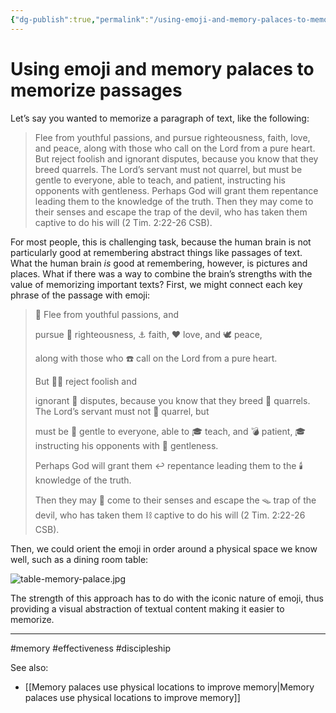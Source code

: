 ```yaml
---
{"dg-publish":true,"permalink":"/using-emoji-and-memory-palaces-to-memorize-passages/"}
---
```


# Using emoji and memory palaces to memorize passages

Let’s say you wanted to memorize a paragraph of text, like the following:

> Flee from youthful passions, and pursue righteousness, faith, love, and peace, along with those who call on the Lord from a pure heart. But reject foolish and ignorant disputes, because you know that they breed quarrels. The Lord’s servant must not quarrel, but must be gentle to everyone, able to teach, and patient, instructing his opponents with gentleness. Perhaps God will grant them repentance leading them to the knowledge of the truth. Then they may come to their senses and escape the trap of the devil, who has taken them captive to do his will (2 Tim. 2:22-26 CSB).

For most people, this is challenging task, because the human brain is not particularly good at remembering abstract things like passages of text. What the human brain *is* good at remembering, however, is pictures and places. What if there was a way to combine the brain’s strengths with the value of memorizing important texts? First, we might connect each key phrase of the passage with emoji:


> 👟 Flee from youthful passions, and 
> 
> pursue 💯 righteousness, ⚓️ faith, ❤️ love, and 🕊️ peace, 
> 
> along with those who ☎️ call on the Lord from a pure heart. 
> 
> But 🙅‍♂️ reject foolish and
> 
> ignorant 🤬 disputes, because you know that 
> they breed 🤬 quarrels. The Lord’s servant must not 🤬 quarrel, but 
> 
> must be 🐶 gentle to everyone, able to 🎓 teach, and 💣 patient, 🎓 instructing his opponents with 🐶 gentleness. 
> 
> Perhaps God will grant them ↩️ repentance leading them to the 🕯️ knowledge of the truth. 
> 
> Then they may 🤔 come to their senses and escape the 🪤 trap of the devil, who has taken them ⛓️ captive to do his will (2 Tim. 2:22-26 CSB).

Then, we could orient the emoji in order around a physical space we know well, such as a dining room table:

![table-memory-palace.jpg](/img/user/Attachments/table-memory-palace.jpg)

The strength of this approach has to do with the iconic nature of emoji, thus providing a visual abstraction of textual content making it easier to memorize.

---
#memory #effectiveness #discipleship

See also:
- [[Memory palaces use physical locations to improve memory\|Memory palaces use physical locations to improve memory]]
